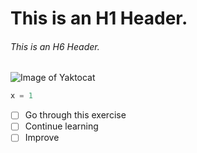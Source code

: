 # This is an H1 Header.
###### This is an H6 Header.

![Image of Yaktocat](https://octodex.github.com/images/yaktocat.png)

``` python
x = 1
```
- [ ] Go through this exercise
- [ ] Continue learning
- [ ] Improve
